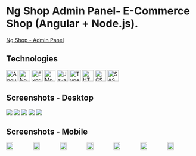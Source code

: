 # Ng Shop Admin Panel- E-Commerce Shop (Angular + Node.js).

[Ng Shop - Admin Panel](https://gilshaashua.github.io/ngshop-admin/#)

## Technologies
<p>
  <img alt="Angular" src="https://img.shields.io/badge/Angular-DD0031?style=for-the-badge&logo=angular&logoColor=white" height="30px" />
  <img alt="Nodejs" src="https://img.shields.io/badge/Node%20js-339933?style=for-the-badge&logo=nodedotjs&logoColor=white" height="30px" />
  <img alt="Expressjs" src="https://img.shields.io/badge/Express%20js-000000?style=for-the-badge&logo=express&logoColor=white" height="30px" />
  <img alt="MongoDB" src="https://img.shields.io/badge/MongoDB-4EA94B?style=for-the-badge&logo=mongodb&logoColor=white" height="30px" />
  <img alt="Javascript" src="https://img.shields.io/badge/JavaScript-323330?style=for-the-badge&logo=javascript&logoColor=F7DF1E" height="30px" />
  <img alt="Typescript" src="https://img.shields.io/badge/TypeScript-007ACC?style=for-the-badge&logo=typescript&logoColor=white" height="30px" />
  <img alt="HTML5" src="https://img.shields.io/badge/HTML5-E34F26?style=for-the-badge&logo=html5&logoColor=white" height="30px" />
  <img alt="CSS3" src="https://img.shields.io/badge/CSS3-1572B6?style=for-the-badge&logo=css3&logoColor=white" height="30px" />
  <img alt="SASS" src="https://img.shields.io/badge/Sass-CC6699?style=for-the-badge&logo=sass&logoColor=white" height="30px" />
</p>

## Screenshots - Desktop
<img src="https://res.cloudinary.com/dpbcaizq9/image/upload/v1723846955/dashboard-admin_oi2aik.png"/>
<img src="https://res.cloudinary.com/dpbcaizq9/image/upload/v1723847020/product-list-admin_b936kh.png"/>
<img src="https://res.cloudinary.com/dpbcaizq9/image/upload/v1723847094/order-list-admin_o4vy8g.png"/>
<img src="https://res.cloudinary.com/dpbcaizq9/image/upload/v1723847143/order-details-admin_rzjayo.png"/>
<img src="https://res.cloudinary.com/dpbcaizq9/image/upload/v1723847232/edit-product-admin_ztmmjj.png"/>

## Screenshots - Mobile
<div style="display:flex;">
<img src="https://res.cloudinary.com/dpbcaizq9/image/upload/v1723847290/dashboard-mobile-admin_cy6xvi.png" width="25%"/>
<img src="https://res.cloudinary.com/dpbcaizq9/image/upload/v1723847421/order-statistics-mobile-admin_vtjtnf.png" width="25%"/>
<img src="https://res.cloudinary.com/dpbcaizq9/image/upload/v1723847484/menu-mobile-admin_lsbhsc.png" width="25%"/>
<img src="https://res.cloudinary.com/dpbcaizq9/image/upload/v1723847528/product-list-mobile-admin_gmvbhh.png" width="25%"/>
<img src="https://res.cloudinary.com/dpbcaizq9/image/upload/v1723847698/order-list-mobile-admin_t3zazg.png" width="25%"/>
<img src="https://res.cloudinary.com/dpbcaizq9/image/upload/v1723847739/order-details-mobile-admin_aa7aqw.png" width="25%"/>
<img src="https://res.cloudinary.com/dpbcaizq9/image/upload/v1723847793/login-mobile-admin_kphqlb.png" width="25%"/>
</div>
